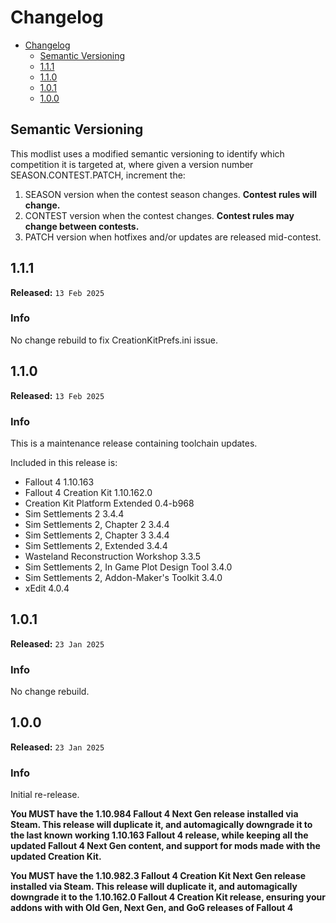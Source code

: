 # Changelog

- [Changelog](#changelog)
  - [Semantic Versioning](#semantic-versioning)
  - [1.1.1](#111)
  - [1.1.0](#110)
  - [1.0.1](#101)
  - [1.0.0](#100)

## Semantic Versioning

This modlist uses a modified semantic versioning to identify which competition it is targeted at, where given a version number SEASON.CONTEST.PATCH, increment the:

1. SEASON version when the contest season changes. **Contest rules will change.**
2. CONTEST version when the contest changes. **Contest rules may change between contests.**
3. PATCH version when hotfixes and/or updates are released mid-contest.

## 1.1.1

**Released:** `13 Feb 2025`

### Info <!-- omit in toc -->

No change rebuild to fix CreationKitPrefs.ini issue.

## 1.1.0

**Released:** `13 Feb 2025`

### Info <!-- omit in toc -->

This is a maintenance release containing toolchain updates.

Included in this release is:
- Fallout 4 1.10.163
- Fallout 4 Creation Kit 1.10.162.0
- Creation Kit Platform Extended 0.4-b968
- Sim Settlements 2 3.4.4
- Sim Settlements 2, Chapter 2 3.4.4
- Sim Settlements 2, Chapter 3 3.4.4
- Sim Settlements 2, Extended 3.4.4
- Wasteland Reconstruction Workshop 3.3.5
- Sim Settlements 2, In Game Plot Design Tool 3.4.0
- Sim Settlements 2, Addon-Maker's Toolkit 3.4.0
- xEdit 4.0.4

## 1.0.1

**Released:** `23 Jan 2025`

### Info <!-- omit in toc -->

No change rebuild.

## 1.0.0

**Released:** `23 Jan 2025`

### Info <!-- omit in toc -->

Initial re-release.

**You MUST have the 1.10.984 Fallout 4 Next Gen release installed via Steam. This release will duplicate it, and automagically downgrade it to the last known working 1.10.163 Fallout 4 release, while keeping all the updated Fallout 4 Next Gen content, and support for mods made with the updated Creation Kit.**

**You MUST have the 1.10.982.3 Fallout 4 Creation Kit Next Gen release installed via Steam. This release will duplicate it, and automagically downgrade it to the 1.10.162.0 Fallout 4 Creation Kit release, ensuring your addons with with Old Gen, Next Gen, and GoG releases of Fallout 4**